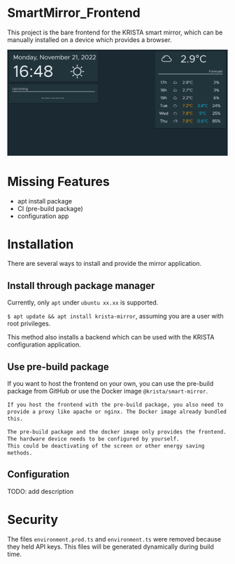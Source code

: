 # SmartMirror_Frontend
This project is the bare frontend for the KRISTA smart mirror, which can be manually installed on a device which provides a browser.

![](/doc/images/mirror.jpg)

# Missing Features
- apt install package
- CI (pre-build package)
- configuration app

# Installation
There are several ways to install and provide the mirror application. 

## Install through package manager
Currently, only `apt` under `ubuntu xx.xx` is supported.

`$ apt update && apt install krista-mirror`, assuming you are a user with root privileges.  

This method also installs a backend which can be used with the KRISTA configuration application. 

## Use pre-build package
If you want to host the frontend on your own, you can use the pre-build package from GitHub or use the Docker image `@krista/smart-mirror`. 
```
If you host the frontend with the pre-build package, you also need to provide a proxy like apache or nginx. The Docker image already bundled this.
```
```
The pre-build package and the docker image only provides the frontend. The hardware device needs to be configured by yourself.
This could be deactivating of the screen or other energy saving methods.
```

## Configuration
TODO: add description

# Security
The files `environment.prod.ts` and `environment.ts` were removed because they held API keys. This files will be generated dynamically during build time.
